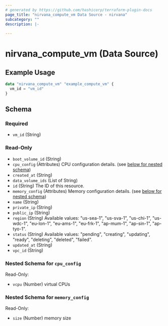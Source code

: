```yaml
---
# generated by https://github.com/hashicorp/terraform-plugin-docs
page_title: "nirvana_compute_vm Data Source - nirvana"
subcategory: ""
description: |-
  
---
```


# nirvana_compute_vm (Data Source)



## Example Usage

```terraform
data "nirvana_compute_vm" "example_compute_vm" {
  vm_id = "vm_id"
}
```

<!-- schema generated by tfplugindocs -->
## Schema

### Required

- `vm_id` (String)

### Read-Only

- `boot_volume_id` (String)
- `cpu_config` (Attributes) CPU configuration details. (see [below for nested schema](#nestedatt--cpu_config))
- `created_at` (String)
- `data_volume_ids` (List of String)
- `id` (String) The ID of this resource.
- `memory_config` (Attributes) Memory configuration details. (see [below for nested schema](#nestedatt--memory_config))
- `name` (String)
- `private_ip` (String)
- `public_ip` (String)
- `region` (String) Available values: "us-sea-1", "us-sva-1", "us-chi-1", "us-wdc-1", "eu-lon-1", "eu-ams-1", "eu-frk-1", "ap-mum-1", "ap-sin-1", "ap-tyo-1".
- `status` (String) Available values: "pending", "creating", "updating", "ready", "deleting", "deleted", "failed".
- `updated_at` (String)
- `vpc_id` (String)

<a id="nestedatt--cpu_config"></a>
### Nested Schema for `cpu_config`

Read-Only:

- `vcpu` (Number) virtual CPUs


<a id="nestedatt--memory_config"></a>
### Nested Schema for `memory_config`

Read-Only:

- `size` (Number) memory size

